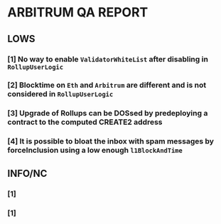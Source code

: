 # ARBITRUM QA REPORT

## LOWS
### [1] No way to enable `ValidatorWhiteList` after disabling in `RollupUserLogic`
### [2] Blocktime on `Eth` and `Arbitrum` are different and is not considered in `RollupUserLogic`
### [3] Upgrade of Rollups can be DOSsed by predeploying a contract to the computed CREATE2 address 
### [4] It is possible to bloat the inbox with spam messages by forceInclusion using a low enough `l1BlockAndTime`


## INFO/NC
### [1]
### [1]